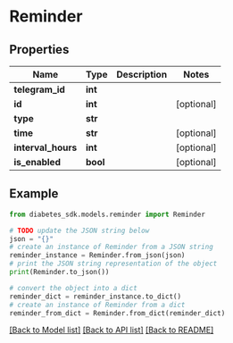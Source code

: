 # Reminder


## Properties

Name | Type | Description | Notes
------------ | ------------- | ------------- | -------------
**telegram_id** | **int** |  | 
**id** | **int** |  | [optional] 
**type** | **str** |  | 
**time** | **str** |  | [optional] 
**interval_hours** | **int** |  | [optional] 
**is_enabled** | **bool** |  | [optional] 

## Example

```python
from diabetes_sdk.models.reminder import Reminder

# TODO update the JSON string below
json = "{}"
# create an instance of Reminder from a JSON string
reminder_instance = Reminder.from_json(json)
# print the JSON string representation of the object
print(Reminder.to_json())

# convert the object into a dict
reminder_dict = reminder_instance.to_dict()
# create an instance of Reminder from a dict
reminder_from_dict = Reminder.from_dict(reminder_dict)
```
[[Back to Model list]](../README.md#documentation-for-models) [[Back to API list]](../README.md#documentation-for-api-endpoints) [[Back to README]](../README.md)



